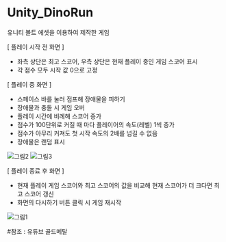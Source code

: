 # Unity_DinoRun
유니티 볼트 에셋을 이용하여 제작한 게임 


[ 플레이 시작 전 화면 ]
- 좌측 상단은 최고 스코어, 우측 상단은 현재 플레이 중인 게임 스코어 표시
- 각 점수 모두 시작 값 0으로 고정

[ 플레이 중 화면 ]
- 스페이스 바를 눌러 점프해 장애물을 피하기
- 장애물과 충돌 시 게임 오버 
- 플레이 시간에 비례해 스코어 증가
- 점수가 100단위로 커질 때 마다 플레이어의 속도(레벨) 1씩 증가
- 점수가 아무리 커져도 첫 시작 속도의 2배를 넘길 수 없음
- 장애물은 랜덤 표시


![그림2](https://user-images.githubusercontent.com/81156795/158056484-c2b8542e-34af-40f9-a189-f543118873e3.png)
![그림3](https://user-images.githubusercontent.com/81156795/158056490-3aeb4688-5e51-4346-9877-20a93e75c230.png)



[ 플레이 종료 후 화면 ]
- 현재 플레이 게임 스코어와 최고 스코어의 값을 비교해 현재 스코어가 더 크다면 최고 스코어 갱신 
- 화면의 다시하기 버튼 클릭 시 게임 재시작

![그림1](https://user-images.githubusercontent.com/81156795/158056468-905c111e-b95f-42f4-9350-56438c24aed1.png)


#참조 : 유튜브 골드메탈
